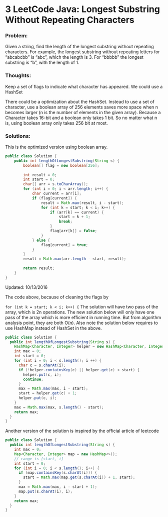 # 3 LeetCode Java: Longest Substring Without Repeating Characters


### Problem:


Given a string, find the length of the longest substring without repeating characters. For example, the longest substring without repeating letters for “abcabcbb” is “abc”, which the length is 3. For “bbbbb” the longest substring is “b”, with the length of 1.


### Thoughts:


Keep a set of flags to indicate what character has appeared.
We could use a HashSet

There could be a optimization about the HashSet. Instead to use a set of character, use a boolean array of 256 elements saves more space when n becomes larger (n is the number of elements in the given array). Because a Character takes 16-bit and a boolean only takes 1 bit. So no matter what n is, using boolean array only takes 256 bit at most.


### Solutions:


This is the optimized version using boolean array.

```java
public class Solution {
    public int lengthOfLongestSubstring(String s) {
        boolean[] flag = new boolean[256];
 
        int result = 0;
        int start = 0;
        char[] arr = s.toCharArray();
        for (int i = 0; i < arr.length; i++) {
            char current = arr[i];
            if (flag[current]) {
                result = Math.max(result, i - start);
                for (int k = start; k < i; k++) {
                    if (arr[k] == current) {
                        start = k + 1;
                        break;
                    }
                    flag[arr[k]] = false;
                }
            } else {
                flag[current] = true;
            }
        }
        result = Math.max(arr.length - start, result);
 
        return result;
    }
}
```
Updated: 10/13/2016

The code above, because of cleaning the flags by

`for (int k = start; k < i; k++) {`
The solution will have two pass of the array, which is 2n operations. The new solution below will only have one pass of the array which is more efficient in running time. But from algorithm analysis point, they are both O(n). Also note the solution below requires to use HashMap instead of HashSet in the above.
```java
public class Solution {
  public int lengthOfLongestSubstring(String s) {
    HashMap<Character, Integer> helper = new HashMap<Character, Integer>();
    int max = 0;
    int start = 0;
    for (int i = 0; i < s.length(); i ++) {
      char c = s.charAt(i);
      if (!helper.containsKey(c) || helper.get(c) < start) {
        helper.put(c, i);
        continue;
      }
      max = Math.max(max, i - start);
      start = helper.get(c) + 1;
      helper.put(c, i);
    }
    max = Math.max(max, s.length() - start);
    return max;
  }
}
```
Another version of the solution is inspired by the official article of leetcode
```java
public class Solution {
  public int lengthOfLongestSubstring(String s) {
    int max = 0;
    Map<Character, Integer> map = new HashMap<>();
    // range is [start, i]
    int start = 0;
    for (int i = 0; i < s.length(); i++) {
      if (map.containsKey(s.charAt(i))) {
        start = Math.max(map.get(s.charAt(i)) + 1, start);
      }
      max = Math.max(max, i - start + 1);
      map.put(s.charAt(i), i);
    }
    return max;
  }
}
```